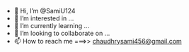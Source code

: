 - 👋 Hi, I’m @SamiU124
- 👀 I’m interested in ...
- 🌱 I’m currently learning ...
- 💞️ I’m looking to collaborate on ...
- 📫 How to reach me ===>> chaudhrysami456@gmail.com

<!---
SamiU124/SamiU124 is a ✨ special ✨ repository because its `README.md` (this file) appears on your GitHub profile.
You can click the Preview link to take a look at your changes.
--->
